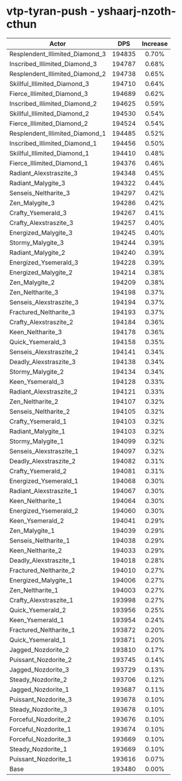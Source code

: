 # vtp-tyran-push - yshaarj-nzoth-cthun
| Actor | DPS | Increase |
|---|:---:|:---:|
|Resplendent_Illimited_Diamond_3|194835|0.70%|
|Inscribed_Illimited_Diamond_3|194787|0.68%|
|Resplendent_Illimited_Diamond_2|194738|0.65%|
|Skillful_Illimited_Diamond_3|194710|0.64%|
|Fierce_Illimited_Diamond_3|194689|0.62%|
|Inscribed_Illimited_Diamond_2|194625|0.59%|
|Skillful_Illimited_Diamond_2|194530|0.54%|
|Fierce_Illimited_Diamond_2|194524|0.54%|
|Resplendent_Illimited_Diamond_1|194485|0.52%|
|Inscribed_Illimited_Diamond_1|194456|0.50%|
|Skillful_Illimited_Diamond_1|194410|0.48%|
|Fierce_Illimited_Diamond_1|194376|0.46%|
|Radiant_Alexstraszite_3|194348|0.45%|
|Radiant_Malygite_3|194322|0.44%|
|Senseis_Neltharite_3|194297|0.42%|
|Zen_Malygite_3|194286|0.42%|
|Crafty_Ysemerald_3|194267|0.41%|
|Crafty_Alexstraszite_3|194257|0.40%|
|Energized_Malygite_3|194245|0.40%|
|Stormy_Malygite_3|194244|0.39%|
|Radiant_Malygite_2|194240|0.39%|
|Energized_Ysemerald_3|194228|0.39%|
|Energized_Malygite_2|194214|0.38%|
|Zen_Malygite_2|194209|0.38%|
|Zen_Neltharite_3|194198|0.37%|
|Senseis_Alexstraszite_3|194194|0.37%|
|Fractured_Neltharite_3|194193|0.37%|
|Crafty_Alexstraszite_2|194184|0.36%|
|Keen_Neltharite_3|194178|0.36%|
|Quick_Ysemerald_3|194158|0.35%|
|Senseis_Alexstraszite_2|194141|0.34%|
|Deadly_Alexstraszite_3|194138|0.34%|
|Stormy_Malygite_2|194134|0.34%|
|Keen_Ysemerald_3|194128|0.33%|
|Radiant_Alexstraszite_2|194121|0.33%|
|Zen_Neltharite_2|194107|0.32%|
|Senseis_Neltharite_2|194105|0.32%|
|Crafty_Ysemerald_1|194103|0.32%|
|Radiant_Malygite_1|194103|0.32%|
|Stormy_Malygite_1|194099|0.32%|
|Senseis_Alexstraszite_1|194097|0.32%|
|Deadly_Alexstraszite_2|194082|0.31%|
|Crafty_Ysemerald_2|194081|0.31%|
|Energized_Ysemerald_1|194068|0.30%|
|Radiant_Alexstraszite_1|194067|0.30%|
|Keen_Neltharite_1|194064|0.30%|
|Energized_Ysemerald_2|194060|0.30%|
|Keen_Ysemerald_2|194041|0.29%|
|Zen_Malygite_1|194039|0.29%|
|Senseis_Neltharite_1|194038|0.29%|
|Keen_Neltharite_2|194033|0.29%|
|Deadly_Alexstraszite_1|194018|0.28%|
|Fractured_Neltharite_2|194010|0.27%|
|Energized_Malygite_1|194006|0.27%|
|Zen_Neltharite_1|194003|0.27%|
|Crafty_Alexstraszite_1|193998|0.27%|
|Quick_Ysemerald_2|193956|0.25%|
|Keen_Ysemerald_1|193954|0.24%|
|Fractured_Neltharite_1|193872|0.20%|
|Quick_Ysemerald_1|193871|0.20%|
|Jagged_Nozdorite_2|193810|0.17%|
|Puissant_Nozdorite_2|193745|0.14%|
|Jagged_Nozdorite_3|193729|0.13%|
|Steady_Nozdorite_2|193706|0.12%|
|Jagged_Nozdorite_1|193687|0.11%|
|Puissant_Nozdorite_3|193678|0.10%|
|Steady_Nozdorite_3|193678|0.10%|
|Forceful_Nozdorite_2|193676|0.10%|
|Forceful_Nozdorite_1|193674|0.10%|
|Forceful_Nozdorite_3|193669|0.10%|
|Steady_Nozdorite_1|193669|0.10%|
|Puissant_Nozdorite_1|193616|0.07%|
|Base|193480|0.00%|
